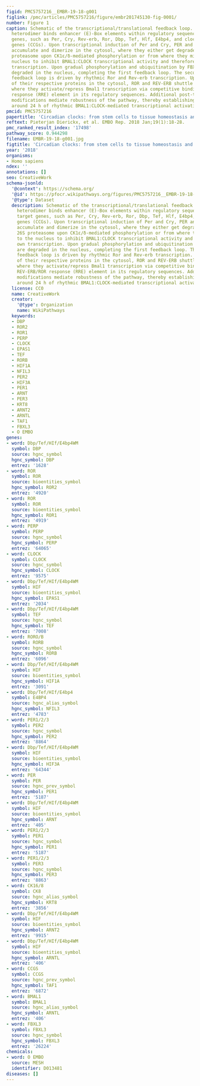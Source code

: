 ```yaml
---
figid: PMC5757216__EMBR-19-18-g001
figlink: /pmc/articles/PMC5757216/figure/embr201745130-fig-0001/
number: Figure 1
caption: Schematic of the transcriptional/translational feedback loop. The BMAL1:CLOCK
  heterodimer binds enhancer (E)‐Box elements within regulatory sequences of its target
  genes, such as Per, Cry, Rev‐erb, Ror, Dbp, Tef, Hlf, E4bp4, and clock‐controlled
  genes (CCGs). Upon transcriptional induction of Per and Cry, PER and CRY proteins
  accumulate and dimerize in the cytosol, where they either get degraded by the 26S
  proteasome upon CK1ε/δ‐mediated phosphorylation or from where they migrate to the
  nucleus to inhibit BMAL1:CLOCK transcriptional activity and therefore their own
  transcription. Upon gradual phosphorylation and ubiquitination by FBXL3, they are
  degraded in the nucleus, completing the first feedback loop. The second BMAL1:CLOCK‐dependent
  feedback loop is driven by rhythmic Ror and Rev‐erb transcription. Upon accumulation
  of their respective proteins in the cytosol, ROR and REV‐ERB shuttle to the nucleus
  where they activate/repress Bmal1 transcription via competitive binding to the REV‐ERB/ROR
  response (RRE) element in its regulatory sequences. Additional post‐transcriptional/translational/epigenetic
  modifications mediate robustness of the pathway, thereby establishing cycles of
  around 24 h of rhythmic BMAL1:CLOCK‐mediated transcriptional activation of CCGs.
pmcid: PMC5757216
papertitle: 'Circadian clocks: from stem cells to tissue homeostasis and regeneration.'
reftext: Pieterjan Dierickx, et al. EMBO Rep. 2018 Jan;19(1):18-28.
pmc_ranked_result_index: '17498'
pathway_score: 0.944298
filename: EMBR-19-18-g001.jpg
figtitle: 'Circadian clocks: from stem cells to tissue homeostasis and regeneration'
year: '2018'
organisms:
- Homo sapiens
ndex: ''
annotations: []
seo: CreativeWork
schema-jsonld:
  '@context': https://schema.org/
  '@id': https://pfocr.wikipathways.org/figures/PMC5757216__EMBR-19-18-g001.html
  '@type': Dataset
  description: Schematic of the transcriptional/translational feedback loop. The BMAL1:CLOCK
    heterodimer binds enhancer (E)‐Box elements within regulatory sequences of its
    target genes, such as Per, Cry, Rev‐erb, Ror, Dbp, Tef, Hlf, E4bp4, and clock‐controlled
    genes (CCGs). Upon transcriptional induction of Per and Cry, PER and CRY proteins
    accumulate and dimerize in the cytosol, where they either get degraded by the
    26S proteasome upon CK1ε/δ‐mediated phosphorylation or from where they migrate
    to the nucleus to inhibit BMAL1:CLOCK transcriptional activity and therefore their
    own transcription. Upon gradual phosphorylation and ubiquitination by FBXL3, they
    are degraded in the nucleus, completing the first feedback loop. The second BMAL1:CLOCK‐dependent
    feedback loop is driven by rhythmic Ror and Rev‐erb transcription. Upon accumulation
    of their respective proteins in the cytosol, ROR and REV‐ERB shuttle to the nucleus
    where they activate/repress Bmal1 transcription via competitive binding to the
    REV‐ERB/ROR response (RRE) element in its regulatory sequences. Additional post‐transcriptional/translational/epigenetic
    modifications mediate robustness of the pathway, thereby establishing cycles of
    around 24 h of rhythmic BMAL1:CLOCK‐mediated transcriptional activation of CCGs.
  license: CC0
  name: CreativeWork
  creator:
    '@type': Organization
    name: WikiPathways
  keywords:
  - DBP
  - ROR2
  - ROR1
  - PERP
  - CLOCK
  - EPAS1
  - TEF
  - RORB
  - HIF1A
  - NFIL3
  - PER2
  - HIF3A
  - PER1
  - ARNT
  - PER3
  - KRT8
  - ARNT2
  - ARNTL
  - TAF1
  - FBXL3
  - O EMBO
genes:
- word: Dbp/Tef/HIf/E4bp4WM
  symbol: DBP
  source: hgnc_symbol
  hgnc_symbol: DBP
  entrez: '1628'
- word: ROR
  symbol: ROR
  source: bioentities_symbol
  hgnc_symbol: ROR2
  entrez: '4920'
- word: ROR
  symbol: ROR
  source: bioentities_symbol
  hgnc_symbol: ROR1
  entrez: '4919'
- word: PERP
  symbol: PERP
  source: hgnc_symbol
  hgnc_symbol: PERP
  entrez: '64065'
- word: CLOCK
  symbol: CLOCK
  source: hgnc_symbol
  hgnc_symbol: CLOCK
  entrez: '9575'
- word: Dbp/Tef/HIf/E4bp4WM
  symbol: HIF
  source: bioentities_symbol
  hgnc_symbol: EPAS1
  entrez: '2034'
- word: Dbp/Tef/HIf/E4bp4WM
  symbol: TEF
  source: hgnc_symbol
  hgnc_symbol: TEF
  entrez: '7008'
- word: RORO/B
  symbol: RORB
  source: hgnc_symbol
  hgnc_symbol: RORB
  entrez: '6096'
- word: Dbp/Tef/HIf/E4bp4WM
  symbol: HIF
  source: bioentities_symbol
  hgnc_symbol: HIF1A
  entrez: '3091'
- word: Dbp/Tef/HIf/E4bp4
  symbol: E4BP4
  source: hgnc_alias_symbol
  hgnc_symbol: NFIL3
  entrez: '4783'
- word: PER1/2/3
  symbol: PER2
  source: hgnc_symbol
  hgnc_symbol: PER2
  entrez: '8864'
- word: Dbp/Tef/HIf/E4bp4WM
  symbol: HIF
  source: bioentities_symbol
  hgnc_symbol: HIF3A
  entrez: '64344'
- word: PER
  symbol: PER
  source: hgnc_prev_symbol
  hgnc_symbol: PER1
  entrez: '5187'
- word: Dbp/Tef/HIf/E4bp4WM
  symbol: HIF
  source: bioentities_symbol
  hgnc_symbol: ARNT
  entrez: '405'
- word: PER1/2/3
  symbol: PER1
  source: hgnc_symbol
  hgnc_symbol: PER1
  entrez: '5187'
- word: PER1/2/3
  symbol: PER3
  source: hgnc_symbol
  hgnc_symbol: PER3
  entrez: '8863'
- word: CK16/8
  symbol: CK8
  source: hgnc_alias_symbol
  hgnc_symbol: KRT8
  entrez: '3856'
- word: Dbp/Tef/HIf/E4bp4WM
  symbol: HIF
  source: bioentities_symbol
  hgnc_symbol: ARNT2
  entrez: '9915'
- word: Dbp/Tef/HIf/E4bp4WM
  symbol: HIF
  source: bioentities_symbol
  hgnc_symbol: ARNTL
  entrez: '406'
- word: CCGS
  symbol: CCGS
  source: hgnc_prev_symbol
  hgnc_symbol: TAF1
  entrez: '6872'
- word: BMAL1
  symbol: BMAL1
  source: hgnc_alias_symbol
  hgnc_symbol: ARNTL
  entrez: '406'
- word: FBXL3
  symbol: FBXL3
  source: hgnc_symbol
  hgnc_symbol: FBXL3
  entrez: '26224'
chemicals:
- word: O EMBO
  source: MESH
  identifier: D013481
diseases: []
---
```

